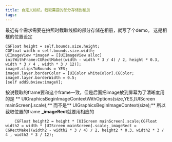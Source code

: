 ```yaml
---
title: 自定义相机，截取需要的部分存储到相册
tags:
---
```

最近有个需求需要在拍照时截取线框的部分存储在相册，就写了个demo。
这是相框的位置设定

    CGFloat height = self.bounds.size.height;
    CGFloat width = self.bounds.size.width;
    UIImageView *imageV = [[UIImageView alloc] initWithFrame:CGRectMake((width - width * 3 / 4) / 2, height * 0.3, width * 3 / 4 , width * 3 / 12)];
    imageV.clipsToBounds = YES;
    imageV.layer.borderColor = [UIColor whiteColor].CGColor;
    imageV.layer.borderWidth = 0.5;
    [self addSubview:imageV];

按说截取的frame要和这个frame一致，但是后面把image放到屏幕为了清晰度用的是 **     UIGraphicsBeginImageContextWithOptions(size,YES,[UIScreen mainScreen].scale);** 而不是**    UIGraphicsBeginImageContext(size);** 所以截取位置的frame **_imageRect**就要用相应的

        CGFloat height2 = height * [UIScreen mainScreen].scale;CGFloat width2 = width * [UIScreen mainScreen].scale;_imageRect = CGRectMake((width2 - width2 * 3 / 4) / 2, height2 * 0.3, width2 * 3 / 4 , width2 * 3 / 12);
